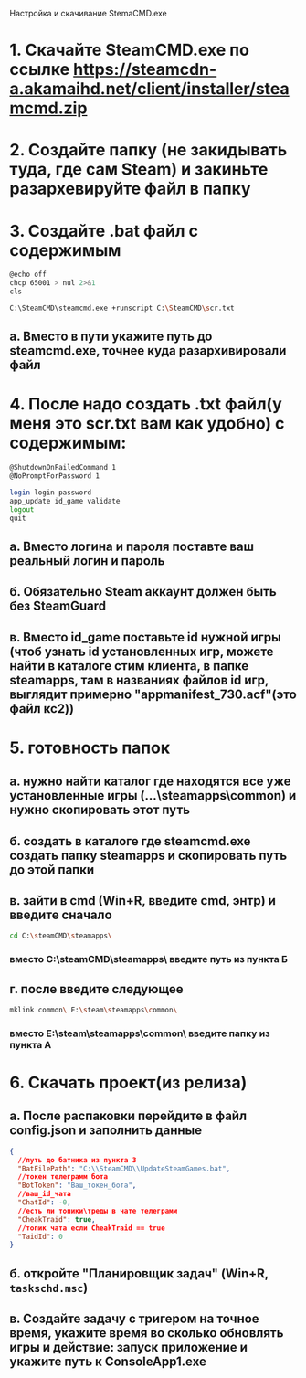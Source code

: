 Настройка и скачивание StemaCMD.exe
# 1. Скачайте SteamCMD.exe по ссылке https://steamcdn-a.akamaihd.net/client/installer/steamcmd.zip
# 2. Создайте папку (не закидывать туда, где сам Steam) и закиньте разархевируйте файл в папку
# 3. Создайте .bat файл с содержимым
```bash
@echo off
chcp 65001 > nul 2>&1
cls

C:\SteamCMD\steamcmd.exe +runscript C:\SteamCMD\scr.txt
```
  ## а. Вместо в пути укажите путь до steamcmd.exe, точнее куда разархивировали файл

# 4. После надо создать .txt файл(у меня это scr.txt вам как удобно) с содержимым:
```bash
@ShutdownOnFailedCommand 1
@NoPromptForPassword 1

login login password
app_update id_game validate
logout
quit
```
  ## а. Вместо логина и пароля поставте ваш реальный логин и пароль
  ## б. Обязательно Steam аккаунт должен быть без SteamGuard
  ## в. Вместо id_game поставьте id нужной игры (чтоб узнать id установленных игр, можете найти в каталоге стим клиента, в папке steamapps, там в названиях файлов id игр, выглядит примерно "appmanifest_730.acf"(это файл кс2))
# 5. готовность папок
  ## а. нужно найти каталог где находятся все уже установленные игры (...\steamapps\common\) и нужно скопировать этот путь
  ## б. создать в каталоге где steamcmd.exe создать папку steamapps и скопировать путь до этой папки
  ## в. зайти в cmd (Win+R, введите cmd, энтр) и введите сначало
```bash
cd C:\steamCMD\steamapps\
```
  ### вместо C:\steamCMD\steamapps\ введите путь из пункта Б
  ## г. после введите следующее
```bash
mklink common\ E:\steam\steamapps\common\
```
  ### вместо E:\steam\steamapps\common\ введите папку из пункта А
# 6. Скачать проект(из релиза)
  ## а. После распаковки перейдите в файл config.json и заполнить данные
```json
{
  //путь до батника из пункта 3
  "BatFilePath": "C:\\SteamCMD\\UpdateSteamGames.bat",
  //токен телеграмм бота
  "BotToken": "Ваш_токен_бота",
  //ваш_id_чата
  "ChatId": -0,
  //есть ли топики\треды в чате телеграмм
  "CheakTraid": true,
  //топик чата если CheakTraid == true
  "TaidId": 0
}
```
  ## б. откройте "Планировщик задач" (Win+R, ```taskschd.msc```)
  ## в. Создайте задачу с тригером на точное время, укажите время во сколько обновлять игры и действие: запуск приложение и укажите путь к ConsoleApp1.exe

